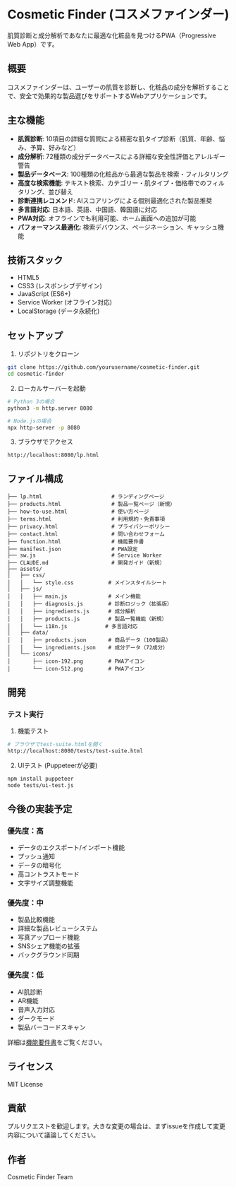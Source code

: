 # Cosmetic Finder (コスメファインダー)

肌質診断と成分解析であなたに最適な化粧品を見つけるPWA（Progressive Web App）です。

## 概要

コスメファインダーは、ユーザーの肌質を診断し、化粧品の成分を解析することで、安全で効果的な製品選びをサポートするWebアプリケーションです。

## 主な機能

- **肌質診断**: 10項目の詳細な質問による精密な肌タイプ診断（肌質、年齢、悩み、予算、好みなど）
- **成分解析**: 72種類の成分データベースによる詳細な安全性評価とアレルギー警告
- **製品データベース**: 100種類の化粧品から最適な製品を検索・フィルタリング
- **高度な検索機能**: テキスト検索、カテゴリー・肌タイプ・価格帯でのフィルタリング、並び替え
- **診断連携レコメンド**: AIスコアリングによる個別最適化された製品推奨
- **多言語対応**: 日本語、英語、中国語、韓国語に対応
- **PWA対応**: オフラインでも利用可能、ホーム画面への追加が可能
- **パフォーマンス最適化**: 検索デバウンス、ページネーション、キャッシュ機能

## 技術スタック

- HTML5
- CSS3 (レスポンシブデザイン)
- JavaScript (ES6+)
- Service Worker (オフライン対応)
- LocalStorage (データ永続化)

## セットアップ

1. リポジトリをクローン
```bash
git clone https://github.com/yourusername/cosmetic-finder.git
cd cosmetic-finder
```

2. ローカルサーバーを起動
```bash
# Python 3の場合
python3 -m http.server 8080

# Node.jsの場合
npx http-server -p 8080
```

3. ブラウザでアクセス
```
http://localhost:8080/lp.html
```

## ファイル構成

```
├── lp.html                      # ランディングページ
├── products.html                # 製品一覧ページ（新規）
├── how-to-use.html              # 使い方ページ
├── terms.html                   # 利用規約・免責事項
├── privacy.html                 # プライバシーポリシー
├── contact.html                 # 問い合わせフォーム
├── function.html                # 機能要件書
├── manifest.json                # PWA設定
├── sw.js                        # Service Worker
├── CLAUDE.md                    # 開発ガイド（新規）
├── assets/
│   ├── css/
│   │   └── style.css           # メインスタイルシート
│   ├── js/
│   │   ├── main.js             # メイン機能
│   │   ├── diagnosis.js        # 診断ロジック（拡張版）
│   │   ├── ingredients.js      # 成分解析
│   │   ├── products.js         # 製品一覧機能（新規）
│   │   └── i18n.js            # 多言語対応
│   ├── data/
│   │   ├── products.json       # 商品データ（100製品）
│   │   └── ingredients.json    # 成分データ（72成分）
│   └── icons/
│       ├── icon-192.png        # PWAアイコン
│       └── icon-512.png        # PWAアイコン
```

## 開発

### テスト実行

1. 機能テスト
```bash
# ブラウザでtest-suite.htmlを開く
http://localhost:8080/tests/test-suite.html
```

2. UIテスト (Puppeteerが必要)
```bash
npm install puppeteer
node tests/ui-test.js
```

## 今後の実装予定

### 優先度：高
- データのエクスポート/インポート機能
- プッシュ通知
- データの暗号化
- 高コントラストモード
- 文字サイズ調整機能

### 優先度：中
- 製品比較機能
- 詳細な製品レビューシステム
- 写真アップロード機能
- SNSシェア機能の拡張
- バックグラウンド同期

### 優先度：低
- AI肌診断
- AR機能
- 音声入力対応
- ダークモード
- 製品バーコードスキャン

詳細は[機能要件書](function.html)をご覧ください。

## ライセンス

MIT License

## 貢献

プルリクエストを歓迎します。大きな変更の場合は、まずissueを作成して変更内容について議論してください。

## 作者

Cosmetic Finder Team